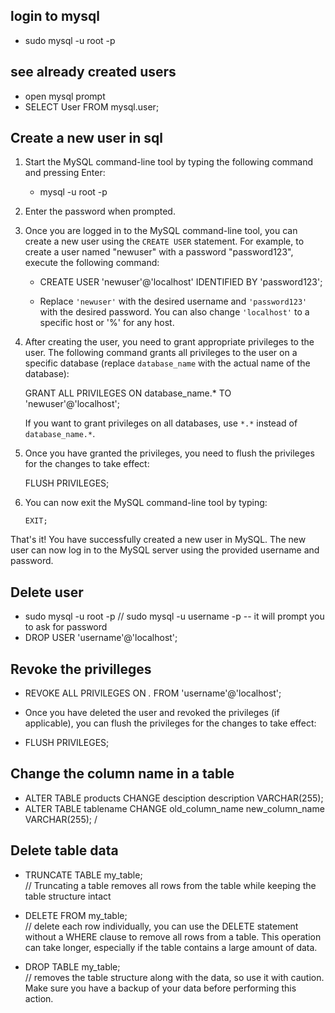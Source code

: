 ## login to mysql 
- sudo mysql -u root -p

## see already created users
- open mysql prompt
- SELECT User FROM mysql.user;

## Create a new user in sql 
1. Start the MySQL command-line tool by typing the following command and pressing Enter:
   - mysql -u root -p

2. Enter the password when prompted.

3. Once you are logged in to the MySQL command-line tool, you can create a new user using the `CREATE USER` statement. For example, to create a user named "newuser" with a password "password123", execute the following command:
    - CREATE USER 'newuser'@'localhost' IDENTIFIED BY 'password123';

    - Replace `'newuser'` with the desired username and `'password123'` with the desired password. You can also change `'localhost'` to a specific host or '%' for any host.

4. After creating the user, you need to grant appropriate privileges to the user. The following command grants all privileges to the user on a specific database (replace `database_name` with the actual name of the database):

   GRANT ALL PRIVILEGES ON database_name.* TO 'newuser'@'localhost';

   If you want to grant privileges on all databases, use `*.*` instead of `database_name.*`.

5. Once you have granted the privileges, you need to flush the privileges for the changes to take effect:

   FLUSH PRIVILEGES;

7. You can now exit the MySQL command-line tool by typing:

   ```shell
   EXIT;
   ```

That's it! You have successfully created a new user in MySQL. The new user can now log in to the MySQL server using the provided username and password.


## Delete user
- sudo mysql -u root -p // sudo mysql -u username -p -- it will prompt you to ask for password
- DROP USER 'username'@'localhost';

## Revoke the privilleges
- REVOKE ALL PRIVILEGES ON *.* FROM 'username'@'localhost';

- Once you have deleted the user and revoked the privileges (if applicable), you can flush the privileges for the changes to take effect:
 - FLUSH PRIVILEGES;

## Change the column name in a table
- ALTER TABLE products CHANGE desciption description VARCHAR(255);
- ALTER TABLE tablename CHANGE old_column_name new_column_name VARCHAR(255);   /


## Delete table data
- TRUNCATE TABLE my_table;  
// Truncating a table removes all rows from the table while keeping the table structure intact

- DELETE FROM my_table;     
// delete each row individually, you can use the DELETE statement without a WHERE clause to remove all rows from a table. This operation can take longer, especially if the table contains a large amount of data.

- DROP TABLE my_table;      
// removes the table structure along with the data, so use it with caution. Make sure you have a backup of your data before performing this action.
